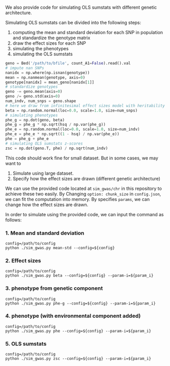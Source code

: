 We also provide code for simulating OLS sumstats with different genetic architecture.

Simulating OLS sumstats can be divided into the following steps:

1. computing the mean and standard deviation for each SNP in population and standardize the genotype matrix
2. draw the effect sizes for each SNP
3. simulating the phenotypes
4. simulating the OLS sumstats


```python
geno = Bed('/path/to/bfile', count_A1=False).read().val
# impute nan SNPs
nanidx = np.where(np.isnan(genotype))
mean = np.nanmean(genotype, axis=0)
genotype[nanidx] = mean_geno[nanidx[1]] 
# standardize genotypes
geno -= geno.mean(axis=0)
geno /= geno.std(axis=0)
num_indv, num_snps = geno.shape
# here we draw from infinitesimal effect sizes model with heritability 0.1 for an example
beta = np.random.normal(loc=0.0, scale=1.0, size=num_snps)
# simulating phenotypes
phe_g = np.dot(geno, beta)
phe_g = phe_g * np.sqrt(hsq / np.var(phe_g))
phe_e = np.random.normal(loc=0.0, scale=1.0, size=num_indv)
phe_e = phe_e * np.sqrt((1 - hsq) / np.var(phe_e))
phe = phe_g + phe_e
# simulating OLS sumstats z-scores
zsc = np.dot(geno.T, phe) / np.sqrt(num_indv)
```

This code should work fine for small dataset. But in some cases, we may want to
1. Simulate using large dataset.
2. Specify how the effect sizes are drawn (different genetic architecture)
   
We can use the provided code located at `sim_gwas/chr` in this repository to achieve these two easily. By Changing `option: chunk_size` in `config.json`, we can fit the computation into memory. By specifies `params`, we can change how the effect sizes are drawn.

In order to simulate using the provided code, we can input the command as follows:
### 1. Mean and standard deviation
```shell 
config=/path/to/config
python ./sim_gwas.py mean-std --config=${config}
```

### 2. Effect sizes
```shell
config=/path/to/config
python ./sim_gwas.py beta --config=${config} --param-i=${param_i}
```

### 3. phenotype from genetic component
```shell
config=/path/to/config
python ./sim_gwas.py phe-g --config=${config} --param-i=${param_i}
```

### 4. phenotype (with environmental component added)
```shell
config=/path/to/config
python ./sim_gwas.py phe --config=${config} --param-i=${param_i}
```

### 5. OLS sumstats
```shell
config=/path/to/config
python ./sim_gwas.py zsc --config=${config} --param-i=${param_i}
```